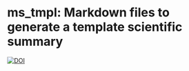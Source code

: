 # ms_tmpl: Markdown files to generate a template scientific summary

[![DOI](https://zenodo.org/badge/DOI/10.5281/zenodo.5866880.svg)](https://doi.org/10.5281/zenodo.5866880)


